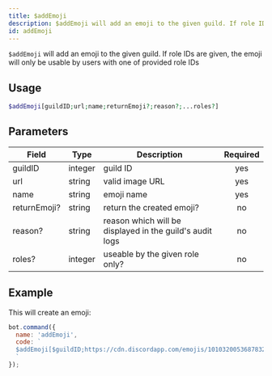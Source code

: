 ```yaml
---
title: $addEmoji 
description: $addEmoji will add an emoji to the given guild. If role IDs are given, the emoji will only be usable by users with one of provided role IDs
id: addEmoji
---
```


`$addEmoji` will add an emoji to the given guild. If role IDs are given, the emoji will only be usable by users with one of provided role IDs

## Usage

```php
$addEmoji[guildID;url;name;returnEmoji?;reason?;...roles?]
```

## Parameters 


| Field        | Type    | Description                                              | Required |
| ------------ | ------- | -------------------------------------------------------- |:--------:|
| guildID      | integer | guild ID                                                 |    yes   |
| url          | string  | valid image URL                                          |    yes   |
| name         | string  | emoji name                                               |    yes   |
| returnEmoji? | string  | return the created emoji?                                |    no    |
| reason?      | string  | reason which will be displayed in the guild's audit logs |    no    |
| roles?       | integer | useable by the given role only?                          |    no    |


## Example

This will create an emoji:

```javascript
bot.command({
  name: 'addEmoji',
  code: `
  $addEmoji[$guildID;https://cdn.discordapp.com/emojis/1010320053687832586.webp?size=96&quality=lossless;leref;false]
  `
});
```
